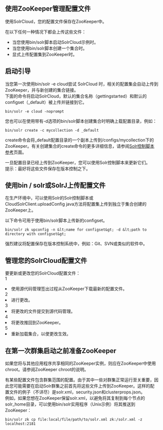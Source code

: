 ## 使用ZooKeeper管理配置文件 
<div class="content-intro view-box ">使用SolrCloud，您的配置文件保存在ZooKeeper中。  
  
在以下任何一种情况下都会上传这些文件：  
- 当您使用bin/solr脚本启动SolrCloud示例时。
- 当您使用bin/solr脚本创建一个集合时。
- 显式上传配置集到ZooKeeper时。
## 启动引导
当您第一次使用bin/solr -e cloud尝试 SolrCloud 时，相关的配置集会自动上传到ZooKeeper，并与新创建的集合链接。  
下面的命令将启动SolrCloud，默认的集合名称（gettingstarted）和默认的configset（_default）被上传并链接到它。  
```
bin/solr -e cloud -noprompt
```
您也可以在使用带有-d选项的bin/solr脚本创建集合时明确上载配置目录，例如：  
```
bin/solr create -c mycollection -d _default
```
create命令会将_default配置目录的一个副本上传到/configs/mycollection下的ZooKeeper。有关创建集合的create命令的更多详细信息，请参阅[Solr控制脚本参考](https://www.w3cschool.cn/solr_doc/solr_doc-m13y2fs3.html)页面。  
  
一旦配置目录已经上传到ZooKeeper，您可以使用Solr控制脚本来更新它们。  
提示：最好将这些文件保存在版本控制之下。  
## 使用bin / solr或SolrJ上传配置文件
在生产环境中，可以使用Solr的Solr控制脚本或CloudSolrClient.uploadConfig java方法将配置集上传到独立于集合创建的ZooKeeper上。  
  
以下命令可用于使用bin/solr脚本上传新的configset。  
```
bin/solr zk upconfig -n &lt;name for configset&gt; -d &lt;path to directory with configset&gt;
```
强烈建议将配置保存在版本控制系统中，例如：Git、SVN或类似的软件中。  
## 管理您的SolrCloud配置文件
要更新或更改您的SolrCloud配置文件：  
1 <li>使用源代码管理签出过程从ZooKeeper下载最新的配置文件。</li>2 <li>进行更改。</li>3 <li>将更改的文件提交到源代码管理。</li>4 <li>将更改推回到ZooKeeper。</li>5 <li>重新加载集合，以使更改生效。</li>
## 在第一次群集启动之前准备ZooKeeper
如果您将与其他应用程序共享相同的ZooKeeper实例，则应在ZooKeeper中使用chroot。请参阅ZooKeeper chroot的说明。  
  
有某些配置文件包含群集范围的配置。由于其中一些对群集正常运行至关重要，因此您可能需要在启动Solr群集之前首先将这些文件上传到ZooKeeper。这样的配置文件的例子（不详尽）是solr.xml，security.json和clusterprops.json。  
例如，如果您想在ZooKeeper保留solr.xml，以避免将其复制到每个节点的solr_home目录，可以使用bin/solr实用程序（Unix示例）将其推送到ZooKeeper：  
```
bin/solr zk cp file:local/file/path/to/solr.xml zk:/solr.xml -z localhost:2181
```
